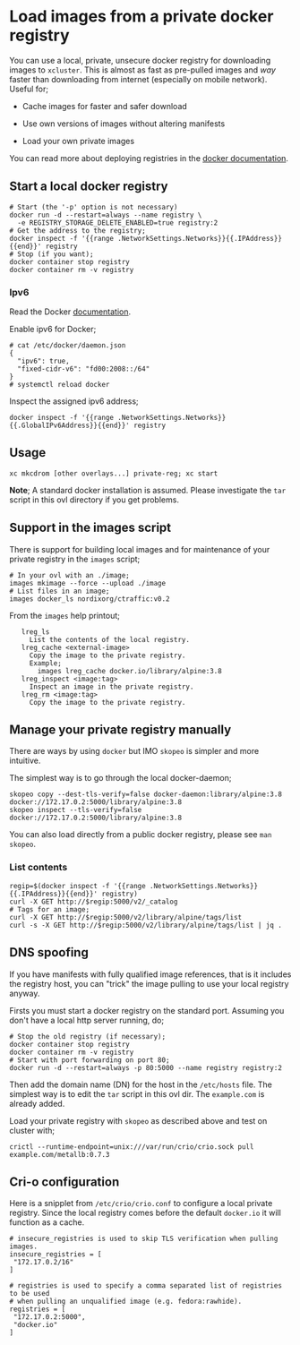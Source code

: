 # Load images from a private docker registry

You can use a local, private, unsecure docker registry for downloading
images to `xcluster`. This is almost as fast as pre-pulled images and
*way* faster than downloading from internet (especially on mobile
network). Useful for;

 * Cache images for faster and safer download

 * Use own versions of images without altering manifests

 * Load your own private images

You can read more about deploying registries in the
[docker documentation](https://docs.docker.com/registry/deploying/).


## Start a local docker registry

```
# Start (the '-p' option is not necessary)
docker run -d --restart=always --name registry \
  -e REGISTRY_STORAGE_DELETE_ENABLED=true registry:2
# Get the address to the registry;
docker inspect -f '{{range .NetworkSettings.Networks}}{{.IPAddress}}{{end}}' registry
# Stop (if you want);
docker container stop registry
docker container rm -v registry
```

### Ipv6

Read the Docker
[documentation](https://docs.docker.com/v17.09/engine/userguide/networking/default_network/ipv6/).

Enable ipv6 for Docker;

```
# cat /etc/docker/daemon.json
{
  "ipv6": true,
  "fixed-cidr-v6": "fd00:2008::/64"
}
# systemctl reload docker
```

Inspect the assigned ipv6 address;
```
docker inspect -f '{{range .NetworkSettings.Networks}}{{.GlobalIPv6Address}}{{end}}' registry
```

## Usage

```
xc mkcdrom [other overlays...] private-reg; xc start
```

**Note**; A standard docker installation is assumed. Please
investigate the `tar` script in this ovl directory if you get problems.

## Support in the images script

There is support for building local images and for maintenance of your
private registry in the `images` script;

```
# In your ovl with an ./image;
images mkimage --force --upload ./image
# List files in an image;
images docker_ls nordixorg/ctraffic:v0.2
```

From the `images` help printout;
```
   lreg_ls
     List the contents of the local registry.
   lreg_cache <external-image>
     Copy the image to the private registry.
     Example;
       images lreg_cache docker.io/library/alpine:3.8
   lreg_inspect <image:tag>
     Inspect an image in the private registry.
   lreg_rm <image:tag>
     Copy the image to the private registry.
```


## Manage your private registry manually

There are ways by using `docker` but IMO `skopeo` is simpler and more
intuitive.

The simplest way is to go through the local docker-daemon;

```
skopeo copy --dest-tls-verify=false docker-daemon:library/alpine:3.8 docker://172.17.0.2:5000/library/alpine:3.8
skopeo inspect --tls-verify=false docker://172.17.0.2:5000/library/alpine:3.8
```

You can also load directly from a public docker registry, please see
`man skopeo`.


### List contents

```
regip=$(docker inspect -f '{{range .NetworkSettings.Networks}}{{.IPAddress}}{{end}}' registry)
curl -X GET http://$regip:5000/v2/_catalog
# Tags for an image;
curl -X GET http://$regip:5000/v2/library/alpine/tags/list
curl -s -X GET http://$regip:5000/v2/library/alpine/tags/list | jq .
```



## DNS spoofing

If you have manifests with fully qualified image references, that is
it includes the registry host, you can "trick" the image pulling to
use your local registry anyway.

Firsts you must start a docker registry on the standard port. Assuming
you don't have a local http server running, do;

```
# Stop the old registry (if necessary);
docker container stop registry
docker container rm -v registry
# Start with port forwarding on port 80;
docker run -d --restart=always -p 80:5000 --name registry registry:2
```

Then add the domain name (DN) for the host in the `/etc/hosts`
file. The simplest way is to edit the `tar` script in this ovl
dir. The `example.com` is already added.

Load your private registry with `skopeo` as described above and test
on cluster with;

```
crictl --runtime-endpoint=unix:///var/run/crio/crio.sock pull example.com/metallb:0.7.3
```


## Cri-o configuration

Here is a snipplet from `/etc/crio/crio.conf` to configure a local
private registry. Since the local registry comes before the default
`docker.io` it will function as a cache.

```
# insecure_registries is used to skip TLS verification when pulling images.
insecure_registries = [
 "172.17.0.2/16"
]

# registries is used to specify a comma separated list of registries to be used
# when pulling an unqualified image (e.g. fedora:rawhide).
registries = [
 "172.17.0.2:5000",
 "docker.io"
]
```
